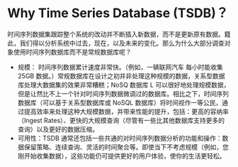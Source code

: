 # Why Time Series Database (TSDB)？

时间序列数据集跟踪整个系统的改动并不断插入新数据，而不是更新原有数据。籍此，我们得以分析系统中过去，现在，以及未来的变化。那么为什么大部分调查对象使用时间序列数据库而不是常规数据库呢？

- 规模： 时间序列数据累计速度非常快。（例如，一辆联网汽车 每小时能收集 25GB 数据。）常规数据库在设计之初并非处理这种规模的数据，关系型数据库处理大数据集的效果非常糟糕；NoSQ 数据库 L 可以很好地处理规模数据，但是让然比不上一个针对时间序列数据微调过的数据库。相比之下，时间序列数据库（可以基于关系型数据库或 NoSQL 数据库）将时间视作一等公民，通过提高效率来处理这种大规模数据，并带来性能的提升，包括：更高的容纳率（Ingest Rates）、更快的大规模查询（尽管有一些比其他数据库支持更多的查询）以及更好的数据压缩。
- 可用性：TSDB 通常还包括一些共通的对时间序列数据分析的功能和操作：数据保留策略、连续查询、灵活的时间聚合等。即使当下不考虑规模（例如，您刚开始收集数据），这些功能仍可提供更好的用户体验，使你的生活更轻松。